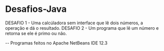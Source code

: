 # Desafios-Java
DESAFIO 1 - Uma calcúladora sem interface que lê dois números, a operação e dá o resultado.
DESAFIO 2 - Um programa que lê um número e retorna se ele é primo ou não.

-- Programas feitos no Apache NetBeans IDE 12.3
